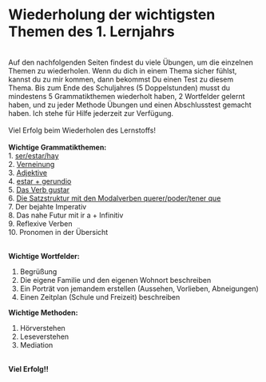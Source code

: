# Wiederholung der wichtigsten Themen des 1. Lernjahrs
<br>
Auf den nachfolgenden Seiten findest du viele Übungen, um die einzelnen Themen zu wiederholen. Wenn du dich in einem Thema sicher fühlst, kannst du zu mir kommen, dann bekommst Du einen Test zu diesem Thema. Bis zum Ende des Schuljahres (5 Doppelstunden) musst du mindestens 5 Grammatikthemen wiederholt haben, 2 Wortfelder gelernt haben, und zu jeder Methode Übungen und einen Abschlusstest gemacht haben. Ich stehe für Hilfe jederzeit zur Verfügung. <br>
<br>
Viel Erfolg beim Wiederholen des Lernstoffs!
<br>
<br>
<b>Wichtige Grammatikthemen:</b><br>
1. <a href="https://drjhirsch.github.io/serestarhayejercicios/">ser/estar/hay </a><br>
2. <a href="https://drjhirsch.github.io/negacion/">Verneinung </a><br>
3. <a href="https://drjhirsch.github.io/adjetivos/">Adjektive </a><br>
4. <a href="https://drjhirsch.github.io/gerundio/">estar + gerundio </a><br>
5. <a href="https://drjhirsch.github.io/ejerciciosgustar/">Das Verb gustar</a> <br>
6. <a href="https://drjhirsch.github.io/poderquerertenerque/">Die Satzstruktur mit den Modalverben querer/poder/tener que </a><br>
7. Der bejahte Imperativ <br>
8. Das nahe Futur mit ir a + Infinitiv <br>
9. Reflexive Verben <br>
10. Pronomen in der Übersicht <br>
<br>

<b>Wichtige Wortfelder:</b> <br>
1. Begrüßung <br>
2. Die eigene Familie und den eigenen Wohnort beschreiben <br>
3. Ein Porträt von jemandem erstellen (Aussehen, Vorlieben, Abneigungen) <br>
4. Einen Zeitplan (Schule und Freizeit) beschreiben <br>

<b>Wichtige Methoden:</b> <br>
1. Hörverstehen <br>
2. Leseverstehen <br>
3. Mediation <br>
<br>
<b>Viel Erfolg!!</b><br>

